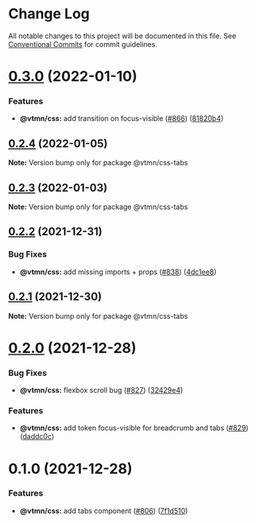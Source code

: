 # Change Log

All notable changes to this project will be documented in this file.
See [Conventional Commits](https://conventionalcommits.org) for commit guidelines.

# [0.3.0](https://github.com/Decathlon/vitamin-web/compare/@vtmn/css-tabs@0.2.4...@vtmn/css-tabs@0.3.0) (2022-01-10)


### Features

* **@vtmn/css:** add transition on focus-visible ([#866](https://github.com/Decathlon/vitamin-web/issues/866)) ([81820b4](https://github.com/Decathlon/vitamin-web/commit/81820b4ebfcd8df223b8415885cb37a5d4ab5bd2))





## [0.2.4](https://github.com/Decathlon/vitamin-web/compare/@vtmn/css-tabs@0.2.3...@vtmn/css-tabs@0.2.4) (2022-01-05)

**Note:** Version bump only for package @vtmn/css-tabs





## [0.2.3](https://github.com/Decathlon/vitamin-web/compare/@vtmn/css-tabs@0.2.2...@vtmn/css-tabs@0.2.3) (2022-01-03)

**Note:** Version bump only for package @vtmn/css-tabs





## [0.2.2](https://github.com/Decathlon/vitamin-web/compare/@vtmn/css-tabs@0.2.1...@vtmn/css-tabs@0.2.2) (2021-12-31)


### Bug Fixes

* **@vtmn/css:** add missing imports + props ([#838](https://github.com/Decathlon/vitamin-web/issues/838)) ([4dc1ee8](https://github.com/Decathlon/vitamin-web/commit/4dc1ee8f9df153bbf97a2eb06ac1d7926bf7a010))





## [0.2.1](https://github.com/Decathlon/vitamin-web/compare/@vtmn/css-tabs@0.2.0...@vtmn/css-tabs@0.2.1) (2021-12-30)

**Note:** Version bump only for package @vtmn/css-tabs





# [0.2.0](https://github.com/Decathlon/vitamin-web/compare/@vtmn/css-tabs@0.1.0...@vtmn/css-tabs@0.2.0) (2021-12-28)


### Bug Fixes

* **@vtmn/css:** flexbox scroll bug ([#827](https://github.com/Decathlon/vitamin-web/issues/827)) ([32429e4](https://github.com/Decathlon/vitamin-web/commit/32429e4031c65d4e82e3eea7ff922c81810e81d4))


### Features

* **@vtmn/css:** add token focus-visible for breadcrumb and tabs ([#829](https://github.com/Decathlon/vitamin-web/issues/829)) ([daddc0c](https://github.com/Decathlon/vitamin-web/commit/daddc0c1952e152d8cd05f74da27d1472d0c1fdc))





# 0.1.0 (2021-12-28)


### Features

* **@vtmn/css:** add tabs component ([#806](https://github.com/Decathlon/vitamin-web/issues/806)) ([7f1d510](https://github.com/Decathlon/vitamin-web/commit/7f1d51006209c357afbe369970268d400817433b))
